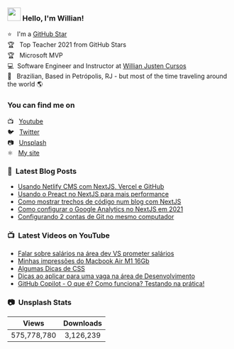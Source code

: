 ### <img src="https://media.giphy.com/media/hvRJCLFzcasrR4ia7z/giphy.gif" width="30px"> Hello, I'm Willian!

⭐ &nbsp; I'm a [GitHub Star](https://stars.github.com/profiles/willianjusten/) <br>
🏆 &nbsp; Top Teacher 2021 from GitHub Stars <br>
🏆 &nbsp; Microsoft MVP <br>
💻 &nbsp;Software Engineer and Instructor at [Willian Justen Cursos](https://willianjusten.com.br/cursos) <br>
🏡 &nbsp; Brazilian, Based in Petrópolis, RJ - but most of the time traveling around the world 🌎

### You can find me on

📺 &nbsp; [Youtube](https://www.youtube.com/WillianJustenCursos/?sub_confirmation=1) <br>
🐦 &nbsp; [Twitter](https://twitter.com/Willian_justen) <br>
📷 &nbsp; [Unsplash](https://unsplash.com/@willianjusten) <br>
⚛️ &nbsp; [My site](https://willianjusten.com.br) <br>

### 📕 &nbsp;Latest Blog Posts

<!-- BLOG:START -->
- [Usando Netlify CMS com NextJS, Vercel e GitHub](https://willianjusten.com.br/usando-netlify-cms-com-nextjs-vercel-e-github)
- [Usando o Preact no NextJS para mais performance](https://willianjusten.com.br/usando-o-preact-no-nextjs-para-mais-performance)
- [Como mostrar trechos de código num blog com NextJS](https://willianjusten.com.br/como-mostrar-trechos-de-codigo-num-blog-com-nextjs)
- [Como configurar o Google Analytics no NextJS em 2021](https://willianjusten.com.br/como-configurar-o-google-analytics-no-nextjs-em-2021)
- [Configurando 2 contas de Git no mesmo computador](https://willianjusten.com.br/configurando-2-contas-de-git-no-mesmo-computador)
<!-- BLOG:END -->

### 📺 &nbsp;Latest Videos on YouTube

<!-- YOUTUBE:START -->
- [Falar sobre salários na área dev VS prometer salários](https://www.youtube.com/watch?v=FaVz3ULk1N8)
- [Minhas impressões do Macbook Air M1 16Gb](https://www.youtube.com/watch?v=9Rp39orl1DM)
- [Algumas Dicas de CSS](https://www.youtube.com/watch?v=bOdrGg5oc3E)
- [Dicas ao aplicar para uma vaga na área de Desenvolvimento](https://www.youtube.com/watch?v=njwAbZrO-LQ)
- [GitHub Copilot - O que é? Como funciona? Testando na prática!](https://www.youtube.com/watch?v=EGiXsfyBST8)
<!-- YOUTUBE:END -->

### 📷 &nbsp;Unsplash Stats

<!-- UNSPLASH-STATS:START -->
| **Views**         | **Downloads**        |
|:-----------------:|:--------------------:|
|575,778,780   | 3,126,239 |
<!-- UNSPLASH-STATS:END -->
